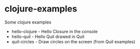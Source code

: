 # clojure-examples
Some clojure examples

 * hello-clojure - Hello Closure in the console
 * hello-quil - Hello Quil drawed in Quil
 * quil-circles - Draw circles on the screen (from Quil examples)
 
 
